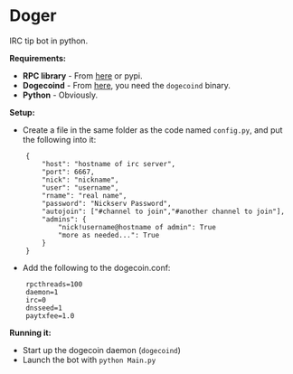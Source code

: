 Doger
=====

IRC tip bot in python.

**Requirements:**

- **RPC library** - From [here](https://github.com/jcsaaddupuy/dogecoin-python) or pypi.
- **Dogecoind** - From [here](https://github.com/dogecoin/dogecoin/), you need the `dogecoind` binary.
- **Python** - Obviously.

**Setup:**

- Create a file in the same folder as the code named `config.py`, and put the following into it:

```
    {
    	"host": "hostname of irc server",
    	"port": 6667,
    	"nick": "nickname",
    	"user": "username",
    	"rname": "real name",
    	"password": "Nickserv Password",
    	"autojoin": ["#channel to join","#another channel to join"],
    	"admins": {
    		"nick!username@hostname of admin": True
    		"more as needed...": True
    	}
    }
```

- Add the following to the dogecoin.conf:

```
    rpcthreads=100
    daemon=1
    irc=0
    dnsseed=1
    paytxfee=1.0
```
    
**Running it:**

- Start up the dogecoin daemon (`dogecoind`)
- Launch the bot with `python Main.py`
